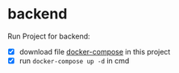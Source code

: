 # backend
Run Project for backend:

- [x] download file [docker-compose](./docker-compose.yml) in this project  
- [x] run ```docker-compose up -d``` in cmd  
